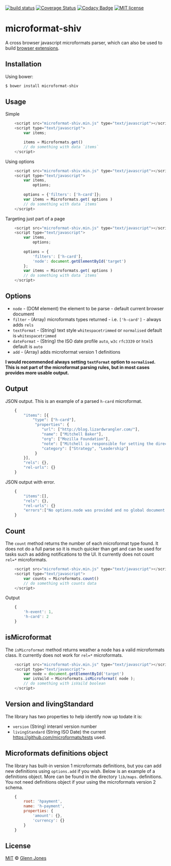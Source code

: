 
[![build status](https://img.shields.io/travis/glennjones/microformat-shiv.svg?style=flat-square)](http://travis-ci.org/glennjones/microformat-shiv)
[![Coverage Status](https://img.shields.io/coveralls/glennjones/microformat-shiv/dev.svg?style=flat-square)](https://coveralls.io/r/glennjones/microformat-shiv?branch=dev)
[![Codacy Badge](https://img.shields.io/codacy/520b9cab36254761b100c33d3e3899e3.svg?style=flat-square)](https://www.codacy.com/app/glennjonesnet/microformat-shiv)
[![MIT license](http://img.shields.io/badge/license-MIT-blue.svg?style=flat-square)](https://raw.github.com/glennjones/microformat-shic/master/license.txt)

microformat-shiv
================
A cross browser javascript microformats parser, which can also be used to build [browser extensions](https://github.com/glennjones/microformat-shiv/tree/master/examples).

Installation
------------

Using bower:

```sh
$ bower install microformat-shiv
```

Usage
-----

Simple
```javascript
    <script src="microformat-shiv.min.js" type="text/javascript"></script>
    <script type="text/javascript">
        var items;

        items = Microformats.get()
        // do something with data `items`
    </script>
```    


Using options
```javascript
    <script src="microformat-shiv.min.js" type="text/javascript"></script>
    <script type="text/javascript">
        var items,
            options;
        
        options = {'filters': ['h-card']};
        var items = Microformats.get( options )
        // do something with data `items`
    </script>
``` 

Targeting just part of a page
```javascript
    <script src="microformat-shiv.min.js" type="text/javascript"></script>
    <script type="text/javascript">
        var items,
            options;
        
        options = {
            'filters': ['h-card'],
            'node': document.getElementById('target')
        };
        var items = Microformats.get( options )
        // do something with data `items`
    </script>    
```  


Options
-------
* `node` - (DOM element) the element to be parse - default current browser document
* `filter` - (Array) microformats types returned - i.e. `['h-card']` - always adds `rels`
* `textFormat` - (String) text style `whitespacetrimmed` or `normalised` default is `whitespacetrimmed`
* `dateFormat` - (String) the ISO date profile `auto`, `w3c` `rfc3339` or `html5` default is `auto`
* `add` - (Array) adds microformat version 1 definitions

__I would recommended always setting `textFormat` option to `normalised`. This is not part of the microformat parsing rules, but in most cases provides more usable output.__

Output
-------
JSON output. This is an example of a parsed `h-card` microformat.
```javascript
    {
        "items": [{
            "type": ["h-card"],
             "properties": {
                "url": ["http://blog.lizardwrangler.com/"],
                "name": ["Mitchell Baker"],
                "org": ["Mozilla Foundation"],
                "note": ["Mitchell is responsible for setting the direction Mozilla ..."],
                "category": ["Strategy", "Leadership"]
             }
        }],
        "rels": {},
        "rel-urls": {}
    }
```  
JSON output with error. 
```javascript
    {
        "items":[],
        "rels": {},
        "rel-urls": {}
        "errors":["No options.node was provided and no global document object could be found."]
    }
```  

Count
-----
The `count` method returns the number of each microformat type found. It does not do a full parse so it is much quicker than get and can be used for tasks such as adding notifications to the UI. It currently does not count `rel=*` microformats.
```javascript
    <script src="microformat-shiv.min.js" type="text/javascript"></script>
    <script type="text/javascript">
        var counts = Microformats.count()
        // do something with counts data 
    </script>    
```  
Output 
```javascript
    {
        'h-event': 1,
        'h-card': 2
    }
```  

isMicroformat
-------------
The `isMicroformat` method returns weather a node has a valid microformats class. It currently does not work for `rel=*` microformats.
```javascript
    <script src="microformat-shiv.min.js" type="text/javascript"></script>
    <script type="text/javascript">
        var node = document.getElementById('target')
        var isVaild = Microformats.isMicroformat( node );
        // do something with isVaild boolean 
    </script>    
```  

Version and livingStandard
--------------------------
The library has two properties to help identify now up todate it is:

*  `version` (String) interanl version number
*  `livingStandard` (String ISO Date) the current https://github.com/microformats/tests used.


Microformats definitions object
-------------------------------
The library has built-in version 1 microformats definitions, but you can add new definitions using `options.add` if you wish. Below is an example of a definitions object. More can be found in the directory `lib/maps`. definitions. You not need definitions object if your using the microformats version 2 schema.
```javascript
    {
		root: 'hpayment',
		name: 'h-payment',
		properties: {
			'amount': {},
			'currency': {}
		}
	}
```  


License
-------

[MIT][] © [Glenn Jones][]

[MIT]: ./License.md
[Glenn Jones]: https://github.com/glennjones


